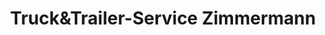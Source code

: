 ---
title: "Truck&Trailer-Service Zimmermann"
url: /koeln/truckundtrailer-service-zimmermann/
shop: Autowerkstatt
---